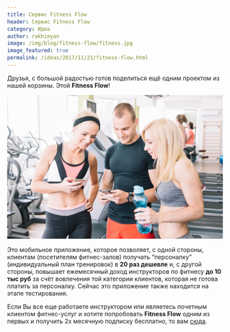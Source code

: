 ```yaml
---
title: Сервис Fitness Flow 
header: Сервис Fitness Flow 
category: Идеа
author: rakhimyan
image: /img/blog/fitness-flow/fitness.jpg
image_featured: true
permalink: /ideas/2017/11/21/fitness-flow.html
---
```

Друзья, с большой радостью готов поделиться ещё одним проектом из нашей корзины. Этой __Fitness Flow__! 

![Includes](/img/blog/fitness-flow/fitness.jpg)

Это мобильное приложение, которое позволяет, с одной стороны, клиентам (посетителям фитнес-залов) получать “персоналку” (индивидуальный план тренировок) в __20 раз дешевле__ и, с другой стороны,  повышает ежемесячный доход инструкторов по фитнесу __до 10 тыс руб__ за счёт вовлечения той категории клиентов, которая не готова платить за персоналку. Сейчас это приложение также находится на этапе тестирования.

Если Вы все еще работаете инструктором или являетесь почетным клиентом фитнес-услуг и хотите попробовать __Fitness Flow__ одним из первых и получить 2х месячную подписку бесплатно, то вам [сюда](https://goo.gl/forms/sWT3o8C0ok2MODGs1). 
